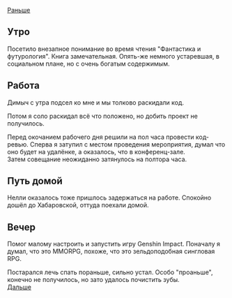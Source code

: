 [Раньше](2021.05.30.md)  
## Утро
Посетило внезапное понимание во время чтения "Фантастика и футурология". Книга замечательная. Опять-же немного устаревшая, в социальном плане, но с очень богатым содержимым.
## Работа
Димыч с утра подсел ко мне и мы толково раскидали код.  

Потом я соло раскидал всё что положено, но добить проект не получилось.

Перед окочанием рабочего дня решили на пол часа провести код-ревью. Сперва я затупил с местом проведения мероприятия, думал что оно будет на удалёнке, а оказалось, что в конференц-зале.  
Затем совещание неожиданно затянулось на полтора часа.
## Путь домой
Нелли оказалось тоже пришлось задержаться на работе. Спокойно дошёл до Хабаровской, оттуда поехали домой.
## Вечер
Помог малому настроить и запустить игру Genshin Impact. Поначалу я думал, что это MMORPG, похоже, что это зельдоподобная сингловая RPG.  

Постарался лечь спать пораньше, сильно устал. Особо "проаньше", конечно не получилось, но зато удалось почистить зубы.  
[Дальше](../06/2021.06.01.md)

